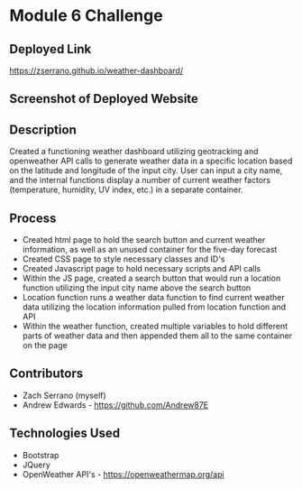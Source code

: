 # Module 6 Challenge

## Deployed Link
https://zserrano.github.io/weather-dashboard/

## Screenshot of Deployed Website


## Description
Created a functioning weather dashboard utilizing geotracking and openweather API calls to generate weather data in a specific location based on the latitude and longitude of the input city.  User can input a city name, and the internal functions display a number of current weather factors (temperature, humidity, UV index, etc.) in a separate container.

## Process
- Created html page to hold the search button and current weather information, as well as an unused container for the five-day forecast
- Created CSS page to style necessary classes and ID's
- Created Javascript page to hold necessary scripts and API calls
- Within the JS page, created a search button that would run a location function utilizing the input city name above the search button
- Location function runs a weather data function to find current weather data utilizing the location information pulled from location function and API
- Within the weather function, created multiple variables to hold different parts of weather data and then appended them all to the same container on the page

## Contributors
- Zach Serrano (myself)
- Andrew Edwards - https://github.com/Andrew87E

## Technologies Used
- Bootstrap
- JQuery
- OpenWeather API's - https://openweathermap.org/api
